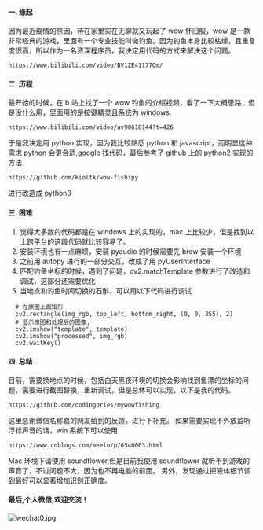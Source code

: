 #### 一. 缘起

因为最近疫情的原因，待在家里实在无聊就又玩起了 wow 怀旧服，wow 是一款非常经典的游戏，里面有一个专业技能叫做钓鱼。因为钓鱼本身比较枯燥，且重复度很高，所以作为一名资深程序员，我决定用代码的方式来解决这个问题。
```
https://www.bilibili.com/video/BV1ZE41177Qm/
```


#### 二. 历程

最开始的时候，在 b 站上找了一个 wow 钓鱼的介绍视频，看了一下大概思路，但是没什么用，里面用的是按键精灵且系统为 windows.

```
https://www.bilibili.com/video/av90618144?t=426
```

于是我决定用 python 实现，因为我比较熟悉 python 和 javascript，而明显这种需求 python 会更合适,google 找代码，最后参考了 github 上的 python2 实现的方法

```
https://github.com/kioltk/wow-fishipy
```

进行改造成 python3

#### 三. 困难

1. 觉得大多数的代码都是在 windows 上的实现的，mac 上比较少，但是找到以上跨平台的这段代码就比较容易了。
2. 安装环境也有一点麻烦，安装 pyaudio 的时候需要先 brew 安装一个环境
3. 之前用 autopy 进行的一部分交互，改成了用 pyUserInterface
4. 匹配钓鱼坐标的时候，遇到了问题，cv2.matchTemplate 参数进行了改造和调试，这部分还需要优化
5. 当地点和钓鱼时间切换的石斛，可以用以下代码进行调试

```
  # 在原图上画矩形
  cv2.rectangle(img_rgb, top_left, bottom_right, (0, 0, 255), 2)
  # 显示原图和处理后的图像,
  cv2.imshow("template", template)
  cv2.imshow("processed", img_rgb)
  cv2.waitKey()
```

#### 四. 总结

目前，需要换地点的时候，包括白天黑夜环境的切换会影响找到鱼漂的坐标的问题，需要进行截图替换，重新调试，但是总体可以实现，以下是我的代码。

```
https://github.com/codingories/mywowfishing
```

这里感谢微信名称嘉的网友给到的反馈，进行下补充。
如果需要实现不外放监听浮标声音的话，win 系统下可以使用

```
https://www.cnblogs.com/meelo/p/6540003.html
```

Mac 环境下请使用 soundflower,但是目前我使用 soundflower 就听不到游戏的声音了，不过问题不大，因为也不再电脑的前面。
另外，发现通过把液体细节调到最好可以显著增加识别正确度。

#### 最后,个人微信,欢迎交流！

![wechat0.jpg](https://i.loli.net/2020/01/30/mbV7Q3XqxedsJKP.jpg)
